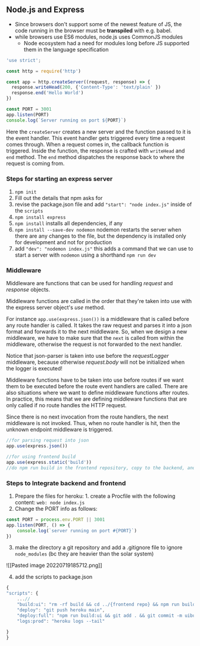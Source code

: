 ## Node.js and Express
- Since browsers don't support some of the newest feature of JS, the code running in the browser must be __transpiled__ with e.g. babel.
- while browsers use ES6 modules, node.js uses CommonJS modules
	- Node ecosystem had a need for modules long before JS supported them in the language specification

```javascript
'use strict';

const http = require('http')

const app = http.createServer((request, response) => {
  response.writeHead(200, {'Content-Type': 'text/plain' })
  response.end('Hello World')
})

const PORT = 3001
app.listen(PORT)
console.log(`Server running on port ${PORT}`)

```

Here the `createServer` creates a new server and the function passed to it is the event handler. This event handler gets triggered every time a request comes through. When a request comes in, the callback function is triggered. Inside the function, the response is crafted with `writeHead` and `end` method. The `end` method dispatches the response back to where the request is coming from.

### Steps for starting an express server
1. `npm init`
2. Fill out the details that npm asks for
3. revise the package.json file and add `"start": "node index.js"` inside of the `scripts`
4. `npm install express`
5. `npm install` installs all dependencies, if any
6. `npm install --save-dev nodemon` nodemon restarts the server when there are any changes to the file, but the dependency is installed only for development and not for production
7. add `"dev": "nodemon index.js"` this adds a command that we can use to start a server with `nodemon` using a shorthand `npm run dev`

### Middleware
Middleware are functions that can be used for handling _request_ and _response_ objects.

Middleware functions are called in the order that they're taken into use with the express server object's _use_ method. 

For instance `app.use(express.json())` is a middleware that is called before any route handler is called. It takes the raw request and parses it into a json format and forwards it to the next middleware. So, when we design a new middleware, we have to make sure that the `next` is called from within the middleware, otherwise the request is not forwarded to the next handler.

Notice that json-parser is taken into use before the _requestLogger_ middleware, because otherwise _request.body_ will not be initialized when the logger is executed!

Middleware functions have to be taken into use before routes if we want them to be executed before the route event handlers are called. There are also situations where we want to define middleware functions after routes. In practice, this means that we are defining middleware functions that are only called if no route handles the HTTP request.

Since there is no next invocation from the route handlers, the next middleware is not invoked. Thus, when no route handler is hit, then the unknown endpoint middleware is triggered.

```javascript
//for parsing request into json
app.use(express.json())

//for using frontend build
app.use(express.static('build'))
//do npm run build in the frontend repository, copy to the backend, and add the middleware
```

### Steps to Integrate backend and frontend
1. Prepare the files for heroku:
			1. create  a Procfile with the following content: `web: node index.js`
2. Change the PORT info as follows: 
```javascript
const PORT = process.env.PORT || 3001
app.listen(PORT, () => {
	console.log(`server running on port #{PORT}`)
})
```
3. make the directory a git repository and add a .gitignore file to ignore `node_modules` (bc they are heavier than the solar system)

![[Pasted image 20220719185712.png]]

4. add the scripts to package.json
```javascript
{
"scripts": {
	...//
	"build:ui": "rm -rf build && cd ../{frontend repo} && npm run build && cp -r build ../{backend repo}",
	"deploy": "git push heroku main",
	"deploy:full": "npm run build:ui && git add . && git commit -m uibuild && npm run deploy",
	"logs:prod": "heroku logs --tail"
	
}
}
```